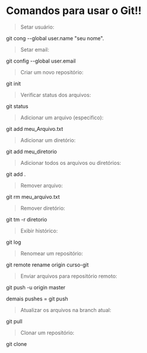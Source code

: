 # Comandos para usar o Git!!


> Setar usuário: 

git cong --global user.name "seu nome".


> Setar email:

git config --global user.email 


> Criar um novo repositório:

git init


> Verificar status dos arquivos:

git status


> Adicionar um arquivo (especifico):

git add meu_Arquivo.txt


> Adicionar um diretório:

git add meu_diretorio

> Adicionar todos os arquivos  ou diretórios:

git add .


> Remover arquivo:

git rm meu_arquivo.txt


> Remover diretório:

git tm -r diretorio


> Exibir histórico:

git log


> Renomear um repositório:

git remote rename origin curso-git


> Enviar arquivos para repositório remoto:

git push -u origin master

demais pushes = git push


> Atualizar os arquivos na branch atual:

git pull


> Clonar um repositório:

git clone

